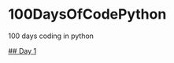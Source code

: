 # 100DaysOfCodePython
 100 days coding in python
 
 [## Day 1](https://github.com/victorcarrim/100DaysOfCodePython/tree/main/Days/Day%201)
